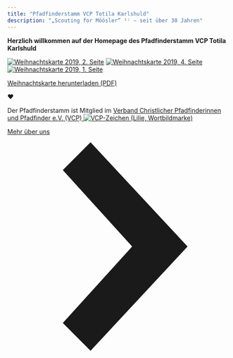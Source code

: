 ```yaml
---
title: "Pfadfinderstamm VCP Totila Karlshuld"
description: "„Scouting for Möösler“ ¹⁾ — seit über 30 Jahren"
---
```


**Herzlich willkommen auf der Homepage des Pfadfinderstamm VCP Totila Karlshuld**

[![Weihnachtskarte 2019, 2. Seite](/assets/VCP-Totila_Weihnachtskarte_2019_Seite2.jpg)](/assets/VCP-Totila_Weihnachtskarte_2019_web.pdf)
[![Weihnachtskarte 2019, 4. Seite](/assets/VCP-Totila_Weihnachtskarte_2019_Seite4.jpg)](/assets/VCP-Totila_Weihnachtskarte_2019_web.pdf)
[![Weihnachtskarte 2019, 1. Seite](/assets/VCP-Totila_Weihnachtskarte_2019_Seite1.jpg)](/assets/VCP-Totila_Weihnachtskarte_2019_web.pdf)

[Weihnachtskarte herunterladen (PDF)](/assets/VCP-Totila_Weihnachtskarte_2019_web.pdf)

❤

Der Pfadfinderstamm ist Mitglied im [Verband Christlicher Pfadfinderinnen und Pfadfinder e.V. (VCP) ![VCP-Zeichen (Lilie, Wortbildmarke)](/assets/VCP-Wortbildmarke-RGB-400px.png)](http://www.vcp.de/)

<div class="flex items-center justify-center pa4">
  <a href="/ueber-uns/" class="f5 no-underline black bg-animate hover-bg-black hover-white inline-flex items-center pa3 ba border-box">
    <span class="pr1">Mehr über uns</span>
    <svg class="w1" data-icon="chevronRight" viewBox="0 0 32 32" style="fill:currentcolor">
      <title>chevronRight icon</title>
      <path d="M12 1 L26 16 L12 31 L8 27 L18 16 L8 5 z"></path>
    </svg>
  </a>
</div>